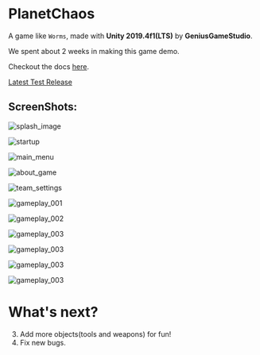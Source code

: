 # PlanetChaos

A game like `Worms`, made with **Unity 2019.4f1(LTS)** by **GeniusGameStudio**.

We spent about 2 weeks in making this game demo.

Checkout the docs [here](https://github.com/GeniusGameStudio/PlanetChaos/tree/master/Docs).

[Latest Test Release](https://github.com/GeniusGameStudio/PlanetChaos/releases/tag/0.04)

## ScreenShots:

![splash_image](https://github.com/GeniusGameStudio/PlanetChaos/blob/master/SceenShots/splash_image.png?raw=true)

![startup](https://github.com/GeniusGameStudio/PlanetChaos/blob/master/SceenShots/startup.png?raw=true)

![main_menu](https://github.com/GeniusGameStudio/PlanetChaos/blob/master/SceenShots/main_menu.png?raw=true)

![about_game](https://github.com/GeniusGameStudio/PlanetChaos/blob/master/SceenShots/about_game.png?raw=true)

![team_settings](https://github.com/GeniusGameStudio/PlanetChaos/blob/master/SceenShots/team_settings.png?raw=true)

![gameplay_001](https://github.com/GeniusGameStudio/PlanetChaos/blob/master/SceenShots/gameplay001.png?raw=true)

![gameplay_002](https://github.com/GeniusGameStudio/PlanetChaos/blob/master/SceenShots/gameplay002.png?raw=true)

![gameplay_003](https://github.com/GeniusGameStudio/PlanetChaos/blob/master/SceenShots/gameplay003.png?raw=true)

![gameplay_003](https://github.com/GeniusGameStudio/PlanetChaos/blob/master/SceenShots/gameplay004.png?raw=true)

![gameplay_003](https://github.com/GeniusGameStudio/PlanetChaos/blob/master/SceenShots/gameplay005.png?raw=true)

![gameplay_003](https://github.com/GeniusGameStudio/PlanetChaos/blob/master/SceenShots/gameplay006.png?raw=true)

# What's next?

3. Add more objects(tools and weapons) for fun!
4. Fix new bugs.